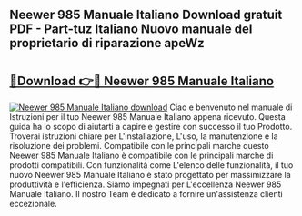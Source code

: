 ## Neewer 985 Manuale Italiano Download gratuit PDF - Part-tuz Italiano Nuovo manuale del proprietario di riparazione apeWz

# <h2><a href="http://dfgvdg.blite.top/?on=Neewer+985+Manuale+Italiano">🔗Download 👉🔴 Neewer 985 Manuale Italiano</a></h2>

[![Neewer 985 Manuale Italiano download](https://i.imgur.com/lujVjoI.png)](http://dfgvdg.blite.top/?on=Neewer+985+Manuale+Italiano)
Ciao e benvenuto nel manuale di Istruzioni per il tuo Neewer 985 Manuale Italiano appena ricevuto. Questa guida ha lo scopo di aiutarti a capire e gestire con successo il tuo Prodotto. Troverai istruzioni chiare per L'installazione, L'uso, la manutenzione e la risoluzione dei problemi. Compatibile con le principali marche questo Neewer 985 Manuale Italiano è compatibile con le principali marche di prodotti compatibili. Con funzionalità come L'elenco delle funzionalità, il tuo nuovo Neewer 985 Manuale Italiano è stato progettato per massimizzare la produttività e l'efficienza. Siamo impegnati per L'eccellenza Neewer 985 Manuale Italiano. Il nostro Team è dedicato a fornire un'assistenza clienti eccezionale.
